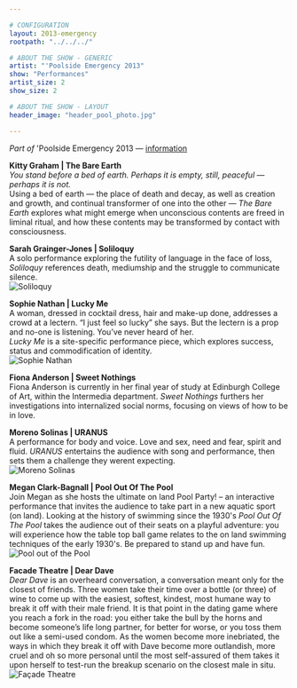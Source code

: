 ```yaml
---

# CONFIGURATION
layout: 2013-emergency
rootpath: "../../../"

# ABOUT THE SHOW - GENERIC
artist: "'Poolside Emergency 2013"
show: "Performances"
artist_size: 2
show_size: 2

# ABOUT THE SHOW - LAYOUT
header_image: "header_pool_photo.jpg"

---
```

*Part of* 'Poolside Emergency 2013 — [information](/current/2013-poolside/index.html)        
          
**Kitty Graham | The Bare Earth**    
*You stand before a bed of earth. Perhaps it is empty, still, peaceful — perhaps it is not.*        
Using a bed of earth — the place of death and decay, as well as creation and growth, and continual transformer of one into the other — *The Bare Earth* explores what might emerge when unconscious contents are freed in liminal ritual, and how these contents may be transformed by contact with consciousness.        
        
**Sarah Grainger-Jones | Soliloquy**    
A solo performance exploring the futility of language in the face of loss, *Soliloquy* references death, mediumship and the struggle to communicate silence.    
![Soliloquy](soliloquy.jpg)    
        
**Sophie Nathan | Lucky Me**    
A woman, dressed in cocktail dress, hair and make-up done, addresses a crowd at a lectern. “I just feel so lucky” she says. But the lectern is a prop and no-one is listening. You’ve never heard of her.    
*Lucky Me* is a site-specific performance piece, which explores success, status and commodification of identity.    
![Sophie Nathan](sophienathan.jpg)    
        
**Fiona Anderson | Sweet Nothings**    
Fiona Anderson is currently in her final year of study at Edinburgh College of Art, within the Intermedia department. *Sweet Nothings* furthers her investigations into internalized social norms, focusing on views of how to be in love.        
        
**Moreno Solinas | URANUS**    
A performance for body and voice. Love and sex, need and fear, spirit and fluid. *URANUS* entertains the audience with song and performance, then sets them a challenge they werent expecting.   
![Moreno Solinas](uranus.jpg)
 
**Megan Clark-Bagnall | Pool Out Of The Pool**    
Join Megan as she hosts the ultimate on land Pool Party! – an interactive performance that invites the audience to take part in a new aquatic sport (on land). Looking at the history of swimming since the 1930's *Pool Out Of The Pool* takes the audience out of their seats on a playful adventure: you will experience how the table top ball game relates to the on land swimming techniques of the early 1930's. Be prepared to stand up and have fun.        
![Pool out of the Pool](pool_in_the_pool.jpg)    
        
**Facade Theatre | Dear Dave**    
*Dear Dave* is an overheard conversation, a conversation meant only for the closest of friends. Three women take their time over a bottle (or three) of wine to come up with the easiest, softest, kindest, most humane way to break it off with their male friend. It is that point in the dating game where you reach a fork in the road: you either take the bull by the horns and become someone’s life long partner, for better for worse, or you toss them out like a semi-used condom. As the women become more inebriated, the ways in which they break it off with Dave become more outlandish, more cruel and oh so more personal until the most self-assured of them takes it upon herself to test-run the breakup scenario on the closest male in situ.        
![Façade Theatre](dear_dave1.jpg)    


    
   
